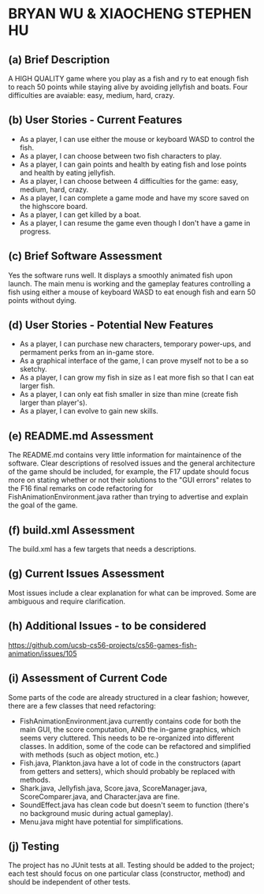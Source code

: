 # BRYAN WU & XIAOCHENG STEPHEN HU

## (a) Brief Description
A HIGH QUALITY game where you play as a fish and ry to eat enough fish to reach 50 points while staying alive by avoiding jellyfish and boats. Four difficulties are avaiable: easy, medium, hard, crazy.
## (b) User Stories - Current Features
* As a player, I can use either the mouse or keyboard WASD to control the fish.
* As a player, I can choose between two fish characters to play.
* As a player, I can gain points and health by eating fish and lose points and health by eating jellyfish.
* As a player, I can choose between 4 difficulties for the game: easy, medium, hard, crazy.
* As a player, I can complete a game mode and have my score saved on the highscore board.
* As a player, I can get killed by a boat.
* As a player, I can resume the game even though I don't have a game in progress.
## (c) Brief Software Assessment
Yes the software runs well. It displays a smoothly animated fish upon launch. The main menu is working and the gameplay features controlling a fish using either a mouse of keyboard WASD to eat enough fish and earn 50 points without dying.
## (d) User Stories - Potential New Features
* As a player, I can purchase new characters, temporary power-ups, and permament perks from an in-game store.
* As a graphical interface of the game, I can prove myself not to be a so sketchy.
* As a player, I can grow my fish in size as I eat more fish so that I can eat larger fish.
* As a player, I can only eat fish smaller in size than mine (create fish larger than player's).
* As a player, I can evolve to gain new skills.
## (e) README.md Assessment
The README.md contains very little information for maintainence of the software. Clear descriptions of resolved issues and the general architecture of the game should be included, for example, the F17 update should focus more on stating whether or not their solutions to the "GUI errors" relates to the F16 final remarks on code refactoring for FishAnimationEnvironment.java rather than trying to advertise and explain the goal of the game.
## (f) build.xml Assessment
The build.xml has a few targets that needs a descriptions.
## (g) Current Issues Assessment
Most issues include a clear explanation for what can be improved. Some are ambiguous and require clarification.
## (h) Additional Issues - to be considered
https://github.com/ucsb-cs56-projects/cs56-games-fish-animation/issues/105
## (i) Assessment of Current Code
Some parts of the code are already structured in a clear fashion; however, there are a few classes that need refactoring:
* FishAnimationEnvironment.java currently contains code for both the main GUI, the score computation, AND the in-game graphics, which seems very cluttered. This needs to be re-organized into different classes. In addition, some of the code can be refactored and simplified with methods (such as object motion, etc.)
* Fish.java, Plankton.java have a lot of code in the constructors (apart from getters and setters), which should probably be replaced with methods.
* Shark.java, Jellyfish.java, Score.java, ScoreManager.java, ScoreComparer.java, and Character.java are fine.
* SoundEffect.java has clean code but doesn't seem to function (there's no background music during actual gameplay).
* Menu.java might have potential for simplifications.
## (j) Testing
The project has no JUnit tests at all. Testing should be added to the project; each test should focus on one particular class (constructor, method) and should be independent of other tests. 
